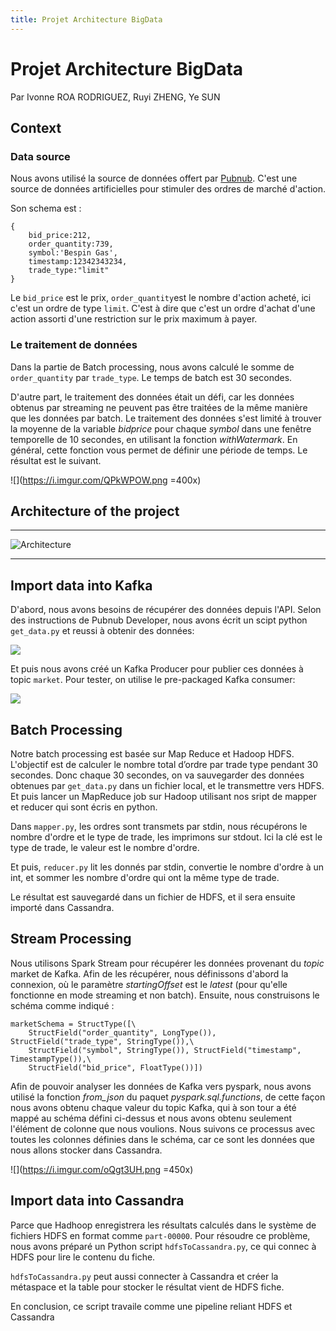 ```yaml
---
title: Projet Architecture BigData
---
```


# Projet Architecture BigData
Par Ivonne ROA RODRIGUEZ, Ruyi ZHENG, Ye SUN

## Context
### Data source
Nous avons utilisé la source de données offert par  [Pubnub](https://www.pubnub.com/developers/realtime-data-streams/financial-securities-market-orders/). C'est une source de données artificielles pour stimuler des ordres de marché d'action.

Son schema est :
```
{
    bid_price:212,
    order_quantity:739,
    symbol:'Bespin Gas',
    timestamp:12342343234,
    trade_type:"limit"
}
```
Le `bid_price` est le prix, `order_quantity`est le nombre d'action acheté, ici c'est un ordre de type `limit`. C'est à dire que c'est un ordre d'achat d'une action assorti d'une restriction sur le prix maximum à payer.
### Le traitement de données 

Dans la partie de Batch processing, nous avons calculé le somme de `order_quantity` par `trade_type`. Le temps de batch est 30 secondes. 


D'autre part, le traitement des données était un défi, car les données obtenus par streaming ne peuvent pas être traitées de la même manière que les données par batch. Le traitement des données s'est limité à trouver la moyenne de la variable *bidprice* pour chaque *symbol* dans une fenêtre temporelle de 10 secondes, en utilisant la fonction *withWatermark*. En général, cette fonction vous permet de définir une période de temps. Le résultat est le suivant.

![](https://i.imgur.com/QPkWPOW.png =400x)

## Architecture of the project

---
![Architecture](https://i.imgur.com/nAjbgsE.png)

---
## Import data into Kafka
D'abord, nous avons besoins de récupérer des données depuis l'API. Selon des instructions de Pubnub Developer, nous avons écrit un scipt python `get_data.py` et reussi à obtenir des données: 


![](https://i.imgur.com/5wtJFtj.png)

Et puis nous avons créé un Kafka Producer pour publier ces données à topic `market`. Pour tester, on utilise le pre-packaged Kafka consumer:

![](https://i.imgur.com/8Bl9LW5.png)



## Batch Processing
Notre batch processing est basée sur Map Reduce et Hadoop HDFS. L'objectif est de calculer le nombre total d’ordre par trade type pendant 30 secondes. Donc chaque 30 secondes, on va sauvegarder des données obtenues par `get_data.py` dans un fichier local, et le transmettre vers HDFS. Et puis lancer un MapReduce job sur Hadoop utilisant nos sript de mapper et reducer qui sont écris en python.

Dans `mapper.py`, les ordres sont transmets par stdin, nous récupérons le nombre d'ordre et le type de trade, les imprimons sur stdout. Ici la clé est le type de trade, le valeur est le nombre d'ordre. 

Et puis, `reducer.py` lit les donnés par stdin, convertie le nombre d'ordre à un int, et sommer les nombre d'ordre qui ont la même type de trade.

Le résultat est sauvegardé dans un fichier de HDFS, et il sera ensuite importé dans Cassandra.





## Stream Processing

Nous utilisons Spark Stream pour récupérer les données provenant du *topic* market de Kafka. Afin de les récupérer, nous définissons d'abord la connexion, où le paramètre *startingOffset* est le *latest* (pour qu'elle fonctionne en mode streaming et non batch). Ensuite, nous construisons le schéma comme indiqué :

```
marketSchema = StructType([\
    StructField("order_quantity", LongType()), StructField("trade_type", StringType()),\
    StructField("symbol", StringType()), StructField("timestamp", TimestampType()),\
    StructField("bid_price", FloatType())])
```

Afin de pouvoir analyser les données de Kafka vers pyspark, nous avons utilisé la fonction *from_json* du paquet *pyspark.sql.functions*, de cette façon nous avons obtenu chaque valeur du topic Kafka, qui à son tour a été mappé au schéma défini ci-dessus et nous avons obtenu seulement l'élément de colonne que nous voulions. Nous suivons ce processus avec toutes les colonnes définies dans le schéma, car ce sont les données que nous allons stocker dans Cassandra.

![](https://i.imgur.com/oQgt3UH.png =450x)



## Import data into Cassandra

Parce que Hadhoop enregistrera les résultats calculés dans le système de fichiers HDFS en format comme `part-00000`. Pour résoudre ce problème, nous avons préparé un Python script `hdfsToCassandra.py`, ce qui connec à HDFS pour lire le contenu du fiche.


`hdfsToCassandra.py` peut aussi connecter à Cassandra et créer la métaspace et la table pour stocker le résultat vient de HDFS fiche.

En conclusion, ce script travaile comme une pipeline reliant HDFS et Cassandra

